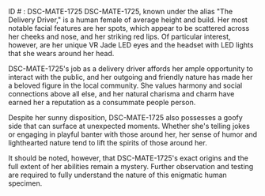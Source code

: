 ID # : DSC-MATE-1725
DSC-MATE-1725, known under the alias "The Delivery Driver," is a human female of average height and build. Her most notable facial features are her spots, which appear to be scattered across her cheeks and nose, and her striking red lips. Of particular interest, however, are her unique VR Jade LED eyes and the headset with LED lights that she wears around her head.

DSC-MATE-1725's job as a delivery driver affords her ample opportunity to interact with the public, and her outgoing and friendly nature has made her a beloved figure in the local community. She values harmony and social connections above all else, and her natural charisma and charm have earned her a reputation as a consummate people person.

Despite her sunny disposition, DSC-MATE-1725 also possesses a goofy side that can surface at unexpected moments. Whether she's telling jokes or engaging in playful banter with those around her, her sense of humor and lighthearted nature tend to lift the spirits of those around her.

It should be noted, however, that DSC-MATE-1725's exact origins and the full extent of her abilities remain a mystery. Further observation and testing are required to fully understand the nature of this enigmatic human specimen.
